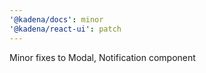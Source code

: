 ```yaml
---
'@kadena/docs': minor
'@kadena/react-ui': patch
---
```


Minor fixes to Modal, Notification component
